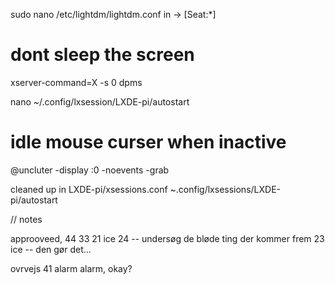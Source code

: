 
sudo nano /etc/lightdm/lightdm.conf
in -> [Seat:*]
# dont sleep the screen
xserver-command=X -s 0 dpms

nano ~/.config/lxsession/LXDE-pi/autostart
# idle mouse curser when inactive
@uncluter -display :0 -noevents -grab


cleaned up in LXDE-pi/xsessions.conf
~.config/lxsessions/LXDE-pi/autostart




// notes

approoveed,
44
33
21 ice
24              -- undersøg de bløde ting der kommer frem
23 ice          -- den gør det...



ovrvejs
41 alarm alarm, okay?
